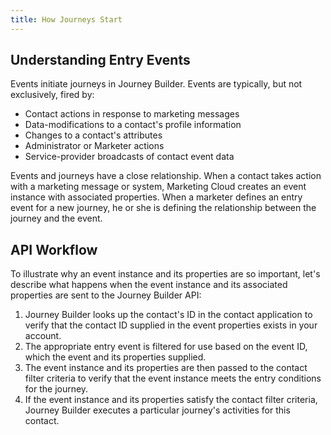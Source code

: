 ```yaml
---
title: How Journeys Start
---
```


## Understanding Entry Events

Events initiate journeys in Journey Builder. Events are typically, but not exclusively, fired by:
*   Contact actions in response to marketing messages
*   Data-modifications to a contact's profile information
*   Changes to a contact's attributes
*   Administrator or Marketer actions
*   Service-provider broadcasts of contact event data

Events and journeys have a close relationship. When a contact takes action with a marketing message or system, Marketing Cloud creates an event instance with associated properties. When a marketer defines an entry event for a new journey, he or she is defining the relationship between the journey and the event.

## API Workflow

To illustrate why an event instance and its properties are so important, let's describe what happens when the event instance and its associated properties are sent to the Journey Builder API:
1. Journey Builder looks up the contact's ID in the contact application to verify that the contact ID supplied in the event properties exists in your account.
2. The appropriate entry event is filtered for use based on the event ID, which the event and its properties supplied. 
3. The event instance and its properties are then passed to the contact filter criteria to verify that the event instance meets the entry conditions for the journey.
4. If the event instance and its properties satisfy the contact filter criteria, Journey Builder executes a particular journey's activities for this contact.

